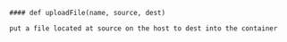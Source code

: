     #### def uploadFile(name, source, dest) 
    
    put a file located at source on the host to dest into the container
